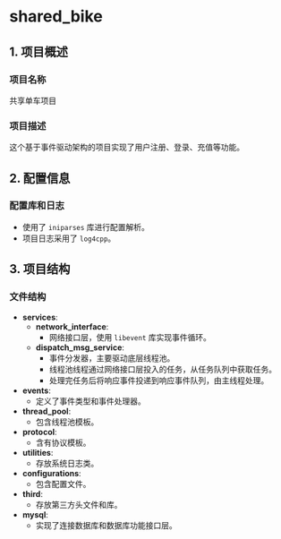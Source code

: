 # shared_bike

## 1. 项目概述
### 项目名称
共享单车项目

### 项目描述
这个基于事件驱动架构的项目实现了用户注册、登录、充值等功能。

## 2. 配置信息
### 配置库和日志
- 使用了 `iniparses` 库进行配置解析。
- 项目日志采用了 `log4cpp`。

## 3. 项目结构
### 文件结构
- **services**:
  - **network_interface**:
    - 网络接口层，使用 `libevent` 库实现事件循环。
  - **dispatch_msg_service**:
    - 事件分发器，主要驱动底层线程池。
    - 线程池线程通过网络接口层投入的任务，从任务队列中获取任务。
    - 处理完任务后将响应事件投递到响应事件队列，由主线程处理。
- **events**:
  - 定义了事件类型和事件处理器。
- **thread_pool**:
  - 包含线程池模板。
- **protocol**:
  - 含有协议模板。
- **utilities**:
  - 存放系统日志类。
- **configurations**:
  - 包含配置文件。
- **third**:
  - 存放第三方头文件和库。
- **mysql**:
  - 实现了连接数据库和数据库功能接口层。

